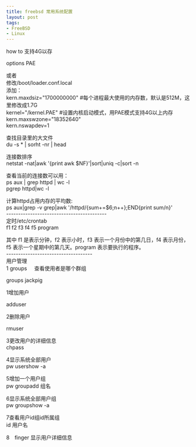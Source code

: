 ```yaml
---
title: freebsd 常用系统配置
layout: post
tags:
- FreeBSD
- Linux
---
```

<div> <p>how to 支持4G以存</p><p>options PAE</p><p>或者<br>修改/boot/loader.conf.local<br>添加： <br>kern.maxdsiz="1700000000" #每个进程最大使用的内存数，默认是512M，这里修改成1.7G<br>kernel="/kernel.PAE" #设置内核启动模式，用PAE模式支持4G以上内存<br>kern.maxswzone="18352640"<br>kern.nswapdev=1</p><p>查找目录里的大文件<br>du -s * | sorht -nr | head</p><p>连接数排序<br>netstat -nat|awk '{print awk $NF}'|sort|uniq -c|sort -n</p><p>查看当前的连接数可以用：<br>ps aux | grep httpd | wc -l<br>pgrep httpd|wc -l</p><p>计算httpd占用内存的平均数:<br>ps aux|grep -v grep|awk '/httpd/{sum+=$6;n++};END{print sum/n}'<br>------------------------------------------<br>定时/etc/crontab <br>f1 f2 f3 f4 f5 program</p><p>其中 f1 是表示分钟，f2 表示小时，f3 表示一个月份中的第几日，f4 表示月份，f5 表示一个星期中的第几天。program 表示要执行的程序。 <br>------------------------------------<br>用户管理<br>1 groups&nbsp;&nbsp;&nbsp;&nbsp;  查看使用者是哪个群组</p><p>groups jackpig</p><p>1增加用户</p><p>adduser</p><p>2删除用户</p><p>rmuser</p><p>3更改用户的详细信息<br>chpass</p><p>4显示系统全部用户<br>pw usershow -a</p><p>5增加一个用户组<br>pw groupadd 组名</p><p>6显示系统全部用户组<br>pw groupshow -a</p><p>7查看用户id组id所属组<br>id 用户名</p><p>8　finger 显示用户详细信息</p> </div>